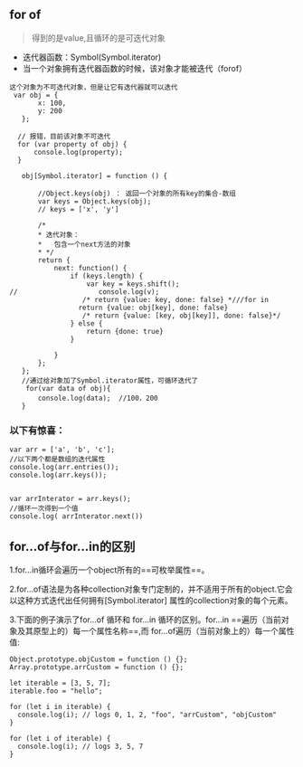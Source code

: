 ## for of
>得到的是value,且循环的是可迭代对象
* 迭代器函数：Symbol(Symbol.iterator)    
* 当一个对象拥有迭代器函数的时候，该对象才能被迭代（forof）
 
 ```
 这个对象为不可迭代对象，但是让它有迭代器就可以迭代
  var obj = {
        x: 100,
        y: 200
    };
  
   // 报错，目前该对象不可迭代
   for (var property of obj) {
       console.log(property);
   }   

    obj[Symbol.iterator] = function () {
        
        //Object.keys(obj) ： 返回一个对象的所有key的集合-数组
        var keys = Object.keys(obj);
        // keys = ['x', 'y']

        /*
        * 迭代对象：
        *   包含一个next方法的对象
        * */
        return {
            next: function() {
                if (keys.length) {
                    var key = keys.shift();
//                    console.log(v);
                   /* return {value: key, done: false} *///for in
                  return {value: obj[key], done: false}
                   /* return {value: [key, obj[key]], done: false}*/
                } else {
                    return {done: true}
                }

            }
        };
    };
    //通过给对象加了Symbol.iterator属性，可循环迭代了
     for(var data of obj){
        console.log(data);  //100，200
    }
 ```
###  以下有惊喜：
 ```
 var arr = ['a', 'b', 'c'];
 //以下两个都是数组的迭代属性
 console.log(arr.entries());
 console.log(arr.keys());
 
 
 var arrInterator = arr.keys();
 //循环一次得到一个值
 console.log( arrInterator.next())
 ```
 
 ## for...of与for...in的区别
1.for...in循环会遍历一个object所有的==可枚举属性==。

2.for...of语法是为各种collection对象专门定制的，并不适用于所有的object.它会以这种方式迭代出任何拥有[Symbol.iterator] 属性的collection对象的每个元素。

3.下面的例子演示了for...of 循环和 for...in 循环的区别。for...in ==遍历（当前对象及其原型上的）每一个属性名称==,而 for...of遍历（当前对象上的）每一个属性值:
```
Object.prototype.objCustom = function () {}; 
Array.prototype.arrCustom = function () {};

let iterable = [3, 5, 7];
iterable.foo = "hello";

for (let i in iterable) {
  console.log(i); // logs 0, 1, 2, "foo", "arrCustom", "objCustom"
}

for (let i of iterable) {
  console.log(i); // logs 3, 5, 7
}
```